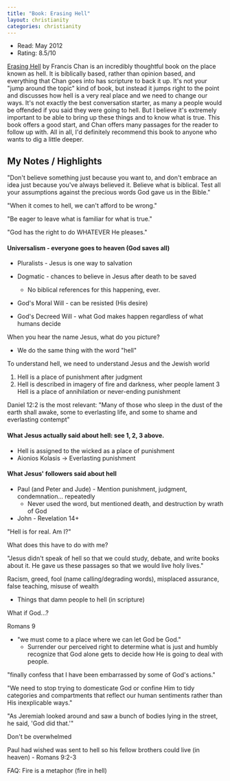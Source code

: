 ```yaml
---
title: "Book: Erasing Hell"
layout: christianity
categories: christianity
---
```

* Read: May 2012
* Rating: 8.5/10

[Erasing Hell](http://www.amazon.com/dp/0781407257?tag=parker08-20) by Francis Chan is an incredibly thoughtful book on the place known as hell. It is biblically based, rather than opinion based, and everything that Chan goes into has scripture to back it up. It's not your "jump around the topic" kind of book, but instead it jumps right to the point and discusses how hell is a very real place and we need to change our ways. It's not exactly the best conversation starter, as many a people would be offended if you said they were going to hell. But I believe it's extremely important to be able to bring up these things and to know what is true. This book offers a good start, and Chan offers many passages for the reader to follow up with. All in all, I'd definitely recommend this book to anyone who wants to dig a little deeper.

## My Notes / Highlights

"Don't believe something just because you want to, and don't embrace an idea just because you've always believed it. Believe what is biblical. Test all your assumptions against the precious words God gave us in the Bible."

"When it comes to hell, we can't afford to be wrong."

"Be eager to leave what is familiar for what is true."

"God has the right to do WHATEVER He pleases."

#### Universalism - everyone goes to heaven (God saves all)
* Pluralists - Jesus is one way to salvation
* Dogmatic - chances to believe in Jesus after death to be saved
  * No biblical references for this happening, ever.

* God's Moral Will - can be resisted (His desire)
* God's Decreed Will - what God makes happen regardless of what humans decide

When you hear the name Jesus, what do you picture?
* We do the same thing with the word "hell"

To understand hell, we need to understand Jesus and the Jewish world

1. Hell is a place of punishment after judgment
2. Hell is described in imagery of fire and darkness, wher people lament
3 Hell is a place of annihilation or never-ending punishment

Daniel 12:2 is the most relevant: "Many of those who sleep in the dust of the earth shall awake, some to everlasting life, and some to shame and everlasting contempt"

#### What Jesus actually said about hell: see 1, 2, 3 above.
* Hell is assigned to the wicked as a place of punishment
* Aionios Kolasis -> Everlasting punishment

#### What Jesus' followers said about hell
* Paul (and Peter and Jude) - Mention punishment, judgment, condemnation... repeatedly
  * Never used the word, but mentioned death, and destruction by wrath of God
* John - Revelation 14+

"Hell is for real. Am I?"

What does this have to do with me?

"Jesus didn't speak of hell so that we could study, debate, and write books about it. He gave us these passages so that we would live holy lives."

Racism, greed, fool (name calling/degrading words), misplaced assurance, false teaching, misuse of wealth
* Things that damn people to hell (in scripture)

What if God...?

Romans 9
* "we must come to a place where we can let God be God."
  * Surrender our perceived right to determine what is just and humbly recognize that God alone gets to decide how He is going to deal with people.

"finally confess that I have been embarrassed by some of God's actions."

"We need to stop trying to domesticate God or confine Him to tidy categories and compartments that reflect our human sentiments rather than His inexplicable ways."

"As Jeremiah looked around and saw a bunch of bodies lying in the street, he said, 'God did that.'"

Don't be overwhelmed

Paul had wished was sent to hell so his fellow brothers could live (in heaven) - Romans 9:2-3

FAQ: Fire is a metaphor (fire in hell)
